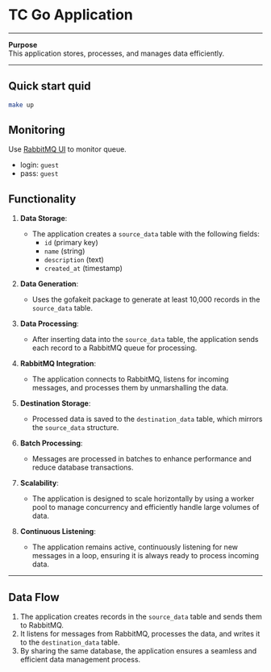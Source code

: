 # TC Go Application

---

**Purpose**  
This application stores, processes, and manages data efficiently.

---

## Quick start quid

```bash
make up
```

## Monitoring

Use [RabbitMQ UI](http://localhost:15672) to monitor queue.

- login: `guest`
- pass: `guest`

## Functionality

1. **Data Storage**:
    - The application creates a `source_data` table with the following fields:
        - `id` (primary key)
        - `name` (string)
        - `description` (text)
        - `created_at` (timestamp)

2. **Data Generation**:
    - Uses the gofakeit package to generate at least 10,000 records in the `source_data` table.

3. **Data Processing**:
    - After inserting data into the `source_data` table, the application sends each record to a RabbitMQ queue for
      processing.

4. **RabbitMQ Integration**:
    - The application connects to RabbitMQ, listens for incoming messages, and processes them by unmarshalling the data.

5. **Destination Storage**:
    - Processed data is saved to the `destination_data` table, which mirrors the `source_data` structure.

6. **Batch Processing**:
    - Messages are processed in batches to enhance performance and reduce database transactions.

7. **Scalability**:
    - The application is designed to scale horizontally by using a worker pool to manage concurrency and efficiently
      handle large volumes of data.

8. **Continuous Listening**:
    - The application remains active, continuously listening for new messages in a loop, ensuring it is always ready to
      process incoming data.

---

## Data Flow

1. The application creates records in the `source_data` table and sends them to RabbitMQ.
2. It listens for messages from RabbitMQ, processes the data, and writes it to the `destination_data` table.
3. By sharing the same database, the application ensures a seamless and efficient data management process.